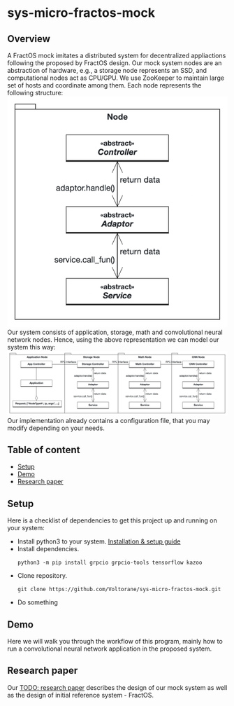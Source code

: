 # sys-micro-fractos-mock
## Overview
A FractOS mock imitates a distributed system for decentralized appliactions following the proposed by FractOS design. 
Our mock system nodes are an abstraction of hardware, e.g., a storage node represents an SSD, and computational nodes act as CPU/GPU.
We use ZooKeeper to maintain large set of hosts and coordinate among them.
Each node represents the following structure:
![node model][node_model] \
Our system consists of application, storage, math and convolutional neural network nodes. Hence, using the above representation we can model our system this way: \
![system model][sys_model] \
Our implementation already contains a configuration file, that you may modify depending on your needs.

## Table of content
- [Setup](#-setup)
- [Demo](#-demo)
- [Research paper](#-research-paper)
## Setup
Here is a checklist of dependencies to get this project up and running on your system:
* Install python3 to your system.
[Installation & setup guide](https://realpython.com/installing-python/)
* Install dependencies.
  ```
  python3 -m pip install grpcio grpcio-tools tensorflow kazoo
  ```
* Clone repository.
  ```
  git clone https://github.com/Voltorane/sys-micro-fractos-mock.git
  ```
* Do something

## Demo
Here we will walk you through the workflow of this program, mainly how to run a convolutional neural network application in the proposed system.
## Research paper
Our [TODO: research paper]() describes the design of our mock system as well as the design of initial reference system - FractOS.

[node_model]: resources/node_model.png
[sys_model]: resources/sys_model.png
